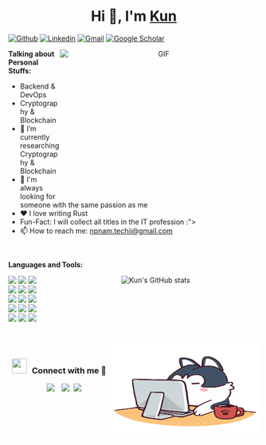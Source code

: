 <h1 align="center">Hi 👋, I'm <a href="https://github.com/thekun97/" target="blank">
Kun</a></h1>
<!-- <h3 align="center">A passionate Mobile App developer from Pune India &#127470;&#127475</h3> -->

[![Github](https://img.shields.io/badge/-Github-000?style=flat&logo=Github&logoColor=white)](https://github.com/thekun97/)
[![Linkedin](https://img.shields.io/badge/-LinkedIn-blue?style=flat&logo=Linkedin&logoColor=white)](https://www.linkedin.com/in/np-2708-nam/)
[![Gmail](https://img.shields.io/badge/-Gmail-c14438?style=flat&logo=Gmail&logoColor=white)](mailto:npnam.techii@gmail.com)
[![Google Scholar](https://img.shields.io/badge/Google_scholar-blue?style=flat&logo=googlescholar&logoColor=white)](https://scholar.google.com/citations?hl=en&user=f3M9DAoAAAAJ)

<a target="_blank" align="center">
  <img align="right" top="500" height="300" width="400" alt="GIF" src="https://media.giphy.com/media/SWoSkN6DxTszqIKEqv/giphy.gif">
</a>

**Talking about Personal Stuffs:**
-  Backend & DevOps
-  Cryptography & Blockchain
-  🌱 I’m currently researching Cryptography & Blockchain
-  👯 I'm always looking for someone with the same passion as me
-  ❤️ I love writing Rust
-  Fun-Fact: I will collect all titles in the IT profession :">
- 📫 How to reach me: npnam.techii@gmail.com

<br/>

**Languages and Tools:**

<p>
  <a href="https://github.com/thekun97">
    <img width="55%" align="right" alt="Kun's GitHub stats" src="https://github-readme-stats.vercel.app/api?username=thekun97&show_icons=true&hide_border=true" />
  </a>

  <!-- Your languages and tools. Be careful with the alignment. 
  You can use this sites to get logos: https://www.vectorlogo.zone or https://simpleicons.org/
  -->
  <code><img width="10%" src="https://www.vectorlogo.zone/logos/python/python-horizontal.svg"></code>
  <code><img width="10%" src="https://www.vectorlogo.zone/logos/javascript/javascript-horizontal.svg"></code>
  <code><img width="10%" src="https://www.vectorlogo.zone/logos/rust-lang/rust-lang-ar21.svg"></code>
  <br />
  <code><img width="10%" src="https://www.vectorlogo.zone/logos/postgresql/postgresql-ar21.svg"></code>
  <code><img width="10%" src="https://www.vectorlogo.zone/logos/redis/redis-ar21.svg"></code>
  <code><img width="10%" src="https://www.vectorlogo.zone/logos/elastic/elastic-ar21.svg"></code>
  <br />
  <code><img width="10%" src="https://www.vectorlogo.zone/logos/docker/docker-ar21.svg"></code>
  <code><img width="10%" src="https://www.vectorlogo.zone/logos/kubernetes/kubernetes-ar21.svg"></code>
  <code><img width="10%" src="https://www.vectorlogo.zone/logos/terraformio/terraformio-ar21.svg"></code>
  <br />
  <code><img width="10%" src="https://www.vectorlogo.zone/logos/microsoft_azure/microsoft_azure-ar21.svg"></code>
  <code><img width="10%" src="https://www.vectorlogo.zone/logos/digitalocean/digitalocean-ar21.svg"></code>
  <code><img width="10%" src="https://www.vectorlogo.zone/logos/amazon_aws/amazon_aws-ar21.svg"></code>
  <br />
  <code><img width="10%" src="https://www.vectorlogo.zone/logos/apache_kafka/apache_kafka-ar21.svg"></code>
  <code><img width="10%" src="https://www.vectorlogo.zone/logos/apache_nifi/apache_nifi-ar21.svg"></code>
  <code><img width="10%" src="https://www.vectorlogo.zone/logos/jupyter/jupyter-ar21.svg"></code>
</p>

<br/>
<a target="_blank" align="center">
  <img align="right" top="500" height="200" width="300" alt="GIF" src="https://raw.githubusercontent.com/thekun97/thekun97/main/images/angry-2498.gif">
</a>

<br/>
<h3 align="center" > <img src="https://media.giphy.com/media/iY8CRBdQXODJSCERIr/giphy.gif" width="30" height="30" style="margin-right: 10px;">Connect with me 🤝 </h3>

<p align="center">

 <div align="center"  class="icons-social" style="margin-left: 10px;">
        <a style="margin-left: 10px;"  target="_blank" href="https://www.linkedin.com/in/np-2708-nam/">
			<img src="https://img.icons8.com/doodle/40/000000/linkedin--v2.png"></a>
        <a style="margin-left: 10px;" target="_blank" href="https://github.com/thekun97">
		<img src="https://img.icons8.com/doodle/40/000000/github--v1.png"></a>
		<a style="margin-left: 5px;" target="_blank" href="">
					<img src="https://img.icons8.com/plasticine/0.5x/resume.png" ></a>
      </div>

</p>

